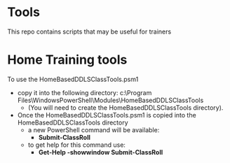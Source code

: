 # Tools
This repo contains scripts that may be useful for trainers

# Home Training tools
To use the HomeBasedDDLSClassTools.psm1 
- copy it into the following directory: c:\Program Files\WindowsPowerShell\Modules\HomeBasedDDLSClassTools 
  - (You will need to create the HomeBasedDDLSClassTools directory). 
- Once the HomeBasedDDLSClassTools.psm1 is copied into the HomeBasedDDLSClassTools directory
  - a new PowerShell command will be available: 
    - **Submit-ClassRoll**
  - to get help for this command use: 
    - **Get-Help -showwindow Submit-ClassRoll**  

